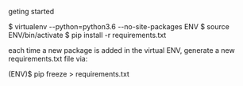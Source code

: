 geting started

$ virtualenv --python=python3.6  --no-site-packages ENV
$ source ENV/bin/activate
$ pip install -r requirements.txt


each time a new package is added in the virtual ENV, generate a new requirements.txt file via:

(ENV)$ pip freeze > requirements.txt

